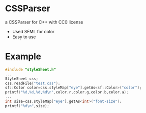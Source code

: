 # CSSParser
a CSSParser for C++ with CC0 license

* Used SFML for color
* Easy to use

# Example

```c++
#include "styleSheet.h"
...
StyleSheet css;
css.readFile("test.css");
sf::Color color=css.styleMap["eye"].getAs<sf::Color>("color");
printf("%d,%d,%d,%d\n",color.r,color.g,color.b,color.a);
...
int size=css.styleMap["eye"].getAs<int>("font-size");
printf("%d\n",size);
```
